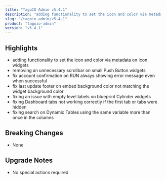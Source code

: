 ```yaml
---
title: "TagoIO Admin v5.4.1"
description: "adding functionality to set the icon and color via metadata on Icon widgets"
slug: "/tagoio-admin/v5-4-1"
product: "tagoio-admin"
version: "v5.4.1"
---
```


## Highlights

- adding functionality to set the icon and color via metadata on Icon widgets
- removing an unnecessary scrollbar on small Push Button widgets
- fix account confirmation on RUN always showing error message even when successful
- fix last update footer on embed background color not matching the widget background color
- fixing an issue with empty level labels on blueprint Cylinder widgets
- fixing Dashboard tabs not working correctly if the first tab or tabs were hidden
- fixing search on Dynamic Tables using the same variable more than once in the columns

## Breaking Changes

- None

## Upgrade Notes

- No special actions required
